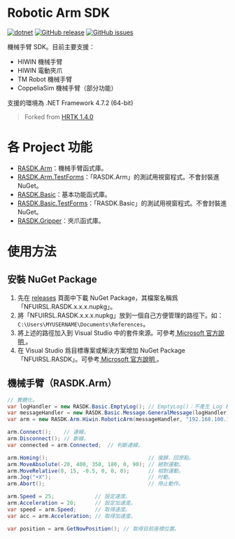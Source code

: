 # Robotic Arm SDK

[![dotnet](https://github.com/nfu-irs-lab/robotic-arm-sdk/actions/workflows/dotnet.yml/badge.svg?branch=main)](https://github.com/nfu-irs-lab/robotic-arm-sdk/actions/workflows/dotnet.yml?query=branch%3Amain)
[![GitHub release](https://img.shields.io/github/release/nfu-irs-lab/robotic-arm-sdk.svg)](https://github.com/nfu-irs-lab/robotic-arm-sdk/releases)
[![GitHub issues](https://img.shields.io/github/issues/nfu-irs-lab/robotic-arm-sdk.svg)](https://github.com/nfu-irs-lab/robotic-arm-sdk/issues)

機械手臂 SDK。目前主要支援：
- HIWIN 機械手臂
- HIWIN 電動夾爪
- TM Robot 機械手臂
- CoppeliaSim 機械手臂（部分功能）

支援的環境為 .NET Framework 4.7.2 (64-bit)

> Forked from [HRTK 1.4.0](https://github.com/nfu-irs-lab/hiwinrobot-toolkit/releases/tag/v1.4.0)

# 各 Project 功能

- [RASDK.Arm](/RASDK.Arm)：機械手臂函式庫。
- [RASDK.Arm.TestForms](/RASDK.Arm.TestForms)：「RASDK.Arm」的測試用視窗程式。不會封裝進 NuGet。
- [RASDK.Basic](/RASDK.Basic)：基本功能函式庫。
- [RASDK.Basic.TestForms](/RASDK.Basic.TestForms)：「RASDK.Basic」的測試用視窗程式。不會封裝進 NuGet。
- [RASDK.Gripper](/RASDK.Gripper)：夾爪函式庫。

# 使用方法

## 安裝 NuGet Package

1. 先在 [releases](https://github.com/nfu-irs-lab/robotic-arm-sdk/releases) 頁面中下載 NuGet Package，其檔案名稱爲「NFUIRSL.RASDK.x.x.x.nupkg」。
2. 將「NFUIRSL.RASDK.x.x.x.nupkg」放到一個自己方便管理的路徑下。如：`C:\Users\MYUSERNAME\Documents\References`。
3. 將上述的路徑加入到 Visual Studio 中的套件來源。可參考[ Microsoft 官方說明 ](https://docs.microsoft.com/zh-tw/nuget/consume-packages/install-use-packages-visual-studio#package-sources)。
4. 在 Visual Studio 爲目標專案或解決方案增加 NuGet Package「NFUIRSL.RASDK」。可參考[ Microsoft 官方說明 ](https://docs.microsoft.com/zh-tw/nuget/consume-packages/install-use-packages-visual-studio)。

## 機械手臂（RASDK.Arm）

```csharp
// 實體化。
var logHandler = new RASDK.Basic.EmptyLog(); // EmptyLog()：不產生 Log 檔。
var messageHandler = new RASDK.Basic.Message.GeneralMessage(logHandler); // GeneralMessage()：一般的訊息處理器。
var arm = new RASDK.Arm.Hiwin.RoboticArm(messageHandler, "192.168.100.123"); // 以 HIWIN 手臂爲例。

arm.Connect();    // 連線。
arm.Disconnect(); // 斷線。
var connected = arm.Connected;  // 判斷連線。

arm.Homing();                                // 復歸，回原點。
arm.MoveAbsolute(-20, 400, 350, 180, 0, 90); // 絕對運動。
arm.MoveRelative(0, 15, -0.5, 0, 0, 0);      // 相對運動。
arm.Jog("+X");                               // 吋動。
arm.Abort();                                 // 停止動作。

arm.Speed = 25;             // 設定速度。
arm.Acceleration = 20;      // 設定加速度。
var speed = arm.Speed;      // 取得速度。
var acc = arm.Acceleration; // 取得加速度。

var position = arm.GetNowPosition(); // 取得目前座標位置。
```
